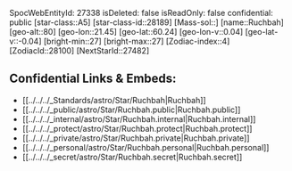 ﻿---
location: [60.24,-21.45,80]
type: Star
tags:
- astro/Star

---
SpocWebEntityId: 27338
isDeleted: false
isReadOnly: false
confidential: public
[star-class::A5]
[star-class-id::28189]
[Mass-sol::]
[name::Ruchbah]
[geo-alt::80]
[geo-lon::21.45]
[geo-lat::60.24]
[geo-lon-v::0.04]
[geo-lat-v::-0.04]
[bright-min::27]
[bright-max::27]
[Zodiac-index::4]
[ZodiacId::28100]
[NextStarId::27482]



## Confidential Links & Embeds: 
- [[../../../_Standards/astro/Star/Ruchbah|Ruchbah]] 
- [[../../../_public/astro/Star/Ruchbah.public|Ruchbah.public]] 
- [[../../../_internal/astro/Star/Ruchbah.internal|Ruchbah.internal]] 
- [[../../../_protect/astro/Star/Ruchbah.protect|Ruchbah.protect]] 
- [[../../../_private/astro/Star/Ruchbah.private|Ruchbah.private]] 
- [[../../../_personal/astro/Star/Ruchbah.personal|Ruchbah.personal]] 
- [[../../../_secret/astro/Star/Ruchbah.secret|Ruchbah.secret]] 
